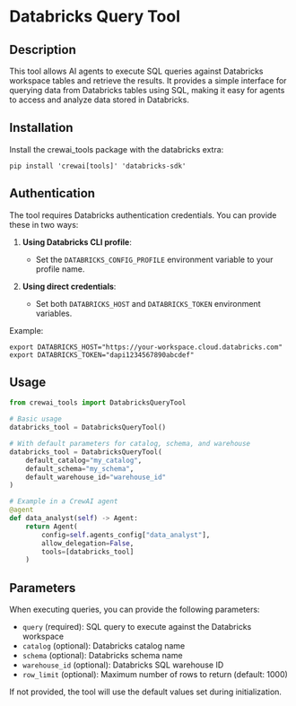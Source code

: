 # Databricks Query Tool

## Description

This tool allows AI agents to execute SQL queries against Databricks workspace tables and retrieve the results. It provides a simple interface for querying data from Databricks tables using SQL, making it easy for agents to access and analyze data stored in Databricks.

## Installation

Install the crewai_tools package with the databricks extra:

```shell
pip install 'crewai[tools]' 'databricks-sdk'
```

## Authentication

The tool requires Databricks authentication credentials. You can provide these in two ways:

1. **Using Databricks CLI profile**:
   - Set the `DATABRICKS_CONFIG_PROFILE` environment variable to your profile name.

2. **Using direct credentials**:
   - Set both `DATABRICKS_HOST` and `DATABRICKS_TOKEN` environment variables.

Example:
```shell
export DATABRICKS_HOST="https://your-workspace.cloud.databricks.com"
export DATABRICKS_TOKEN="dapi1234567890abcdef"
```

## Usage

```python
from crewai_tools import DatabricksQueryTool

# Basic usage
databricks_tool = DatabricksQueryTool()

# With default parameters for catalog, schema, and warehouse
databricks_tool = DatabricksQueryTool(
    default_catalog="my_catalog",
    default_schema="my_schema",
    default_warehouse_id="warehouse_id"
)

# Example in a CrewAI agent
@agent
def data_analyst(self) -> Agent:
    return Agent(
        config=self.agents_config["data_analyst"],
        allow_delegation=False,
        tools=[databricks_tool]
    )
```

## Parameters

When executing queries, you can provide the following parameters:

- `query` (required): SQL query to execute against the Databricks workspace
- `catalog` (optional): Databricks catalog name
- `schema` (optional): Databricks schema name
- `warehouse_id` (optional): Databricks SQL warehouse ID
- `row_limit` (optional): Maximum number of rows to return (default: 1000)

If not provided, the tool will use the default values set during initialization.